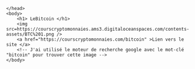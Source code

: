 <!DOCTYPE html>
<html>
	<head>
        <meta charset="utf-8" />
        <title>LeBitcoin</title>
		
	</head>
	<body>
		<h1> LeBitcoin </h1> 
		<img src=https://courscryptomonnaies.ams3.digitaloceanspaces.com/contents-assets/BTC%201.png />
		<a href="https://courscryptomonnaies.com/bitcoin" >Lien vers le site </a>
		<!-- J'ai utilisé le moteur de recherche google avec le mot-clé "bitcoin" pour trouver cette image -->
	</body>
</html>
